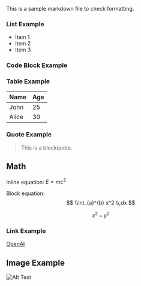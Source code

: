 

This is a sample markdown file to check formatting.

### List Example
- Item 1
- Item 2
- Item 3


### Code Block Example

### Table Example
| Name  | Age |
|-------|-----|
| John  | 25  |
| Alice | 30  |

### Quote Example
> This is a blockquote.


## Math

Inline equation: $E = mc^2$

Block equation:
$$
\\int_{a}^{b} x^2 \\,dx
$$

$$
x^2 - y^2
$$

### Link Example
[OpenAI](https://openai.com)

## Image Example
![Alt Text](https://via.placeholder.com/150)